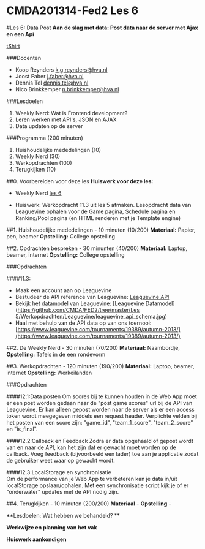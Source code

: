 CMDA201314-Fed2 Les 6
=====================

#Les 6: Data Post
**Aan de slag met data: Post data naar de server met Ajax en een Api**

[tShirt](http://www.)

###Docenten
* Koop Reynders k.g.reynders@hva.nl   
* Joost Faber j.faber@hva.nl  
* Dennis Tel dennis.tel@hva.nl   
* Nico Brinkkemper n.brinkkemper@hva.nl  

###Lesdoelen

1. Weekly Nerd: Wat is Frontend development? 
2. Leren werken met API's, JSON en AJAX 
3. Data updaten op de server

###Programma (200 minuten)
1. Huishoudelijke mededelingen (10)
2. Weekly Nerd (30) 
3. Werkopdrachten (100)
4. Terugkijken (10) 

##0. Voorbereiden voor deze les
**Huiswerk voor deze les:**

* Weekly Nerd [les 6](http://weeklynerd.tumblr.com/tagged/fed1314)

* Huiswerk: Werkopdracht 11.3 uit les 5 afmaken. Lesopdracht data van Leaguevine ophalen voor de Game pagina, Schedule pagina en Ranking/Pool pagina (en HTML renderen met je Template engine)

##1. Huishoudelijke mededelingen - 10 minuten (10/200)
**Materiaal:** Papier, pen, beamer 
**Opstelling:** College opstelling

##2. Opdrachten bespreken - 30 minunten (40/200)
**Materiaal:** Laptop, beamer, internet
**Opstelling:** College opstelling

###Opdrachten

####11.3:
- Maak een account aan op Leaguevine  
- Bestudeer de API reference van Leaguevine: [Leaguevine API](https://www.leaguevine.com/docs/api/)  
- Bekijk het datamodel van Leaguevine: [Leaguevine Datamodel](https://github.com/CMDA/FED2/tree/master/Les 5/Werkopdrachten/Leaguevine/leaguevine_api_schema.jpg)  
- Haal met behulp van de API data op van ons toernooi: [https://www.leaguevine.com/tournaments/19389/autumn-2013/](https://www.leaguevine.com/tournaments/19389/autumn-2013/) 

##2. De Weekly Nerd - 30 minuten (70/200)
**Materiaal:** Naambordje, 
**Opstelling:** Tafels in de een rondevorm

##3. Werkopdrachten - 120 minuten (190/200)
**Materiaal:** Laptop, beamer, internet
**Opstelling:** Werkeilanden

###Opdrachten

####12.1:Data posten
Om scores bij te kunnen houden in de Web App moet er een post worden gedaan naar de "post game scores" url bij de API van Leaguevine. Er kan alleen gepost worden naar de server als er een access token wordt meegegeven middels een request header. Verplichte velden bij het posten van een score zijn: "game_id", "team_1_score", "team_2_score" en "is_final".

####12.2:Callback en Feedback
Zodra er data opgehaald of gepost wordt van en naar de API, kan het zijn dat er gewacht moet worden op de callback. Voeg feedback (bijvoorbeeld een lader) toe aan je applicatie zodat de gebruiker weet waar op gewacht wordt.

####12.3:LocalStorage en synchronisatie  
Om de performance van je Web App te verbeteren kan je data in/uit localStorage opslaan/ophalen. Met een synchronisatie script kijk je of er "onderwater" updates met de API nodig zijn.

##4. Terugkijken - 10 minuten (200/200)
**Materiaal** - 
**Opstelling** -  

**Lesdoelen: Wat hebben we behandeld? **

**Werkwijze en planning van het vak**

**Huiswerk aankondigen**



